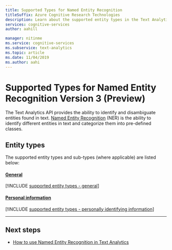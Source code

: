 ```yaml
---
title: Supported Types for Named Entity Recognition
titleSuffix: Azure Cognitive Research Technologies
description: Learn about the supported entity types in the Text Analytics API.
services: cognitive-services
author: aahill

manager: nitinme
ms.service: cognitive-services
ms.subservice: text-analytics
ms.topic: article
ms.date: 11/04/2019
ms.author: aahi
---
```


# Supported Types for Named Entity Recognition Version 3 (Preview)

The Text Analytics API provides the ability to identify and disambiguate entities found in text. [Named Entity Recognition](how-tos/text-analytics-how-to-entity-linking.md) (NER) is the ability to identify different entities in text and categorize them into pre-defined classes.

## Entity types

The supported entity types and sub-types (where applicable) are listed below:

#### [General](#tab/general)

[!INCLUDE [supported entity types - general](./includes/entity-types/general-entities.md)]

#### [Personal information](#tab/personal)

[!INCLUDE [supported entity types - personally identifying information](./includes/entity-types/personal-information-entities.md)]

***

## Next steps

* [How to use Named Entity Recognition in Text Analytics](how-tos/text-analytics-how-to-entity-linking.md)